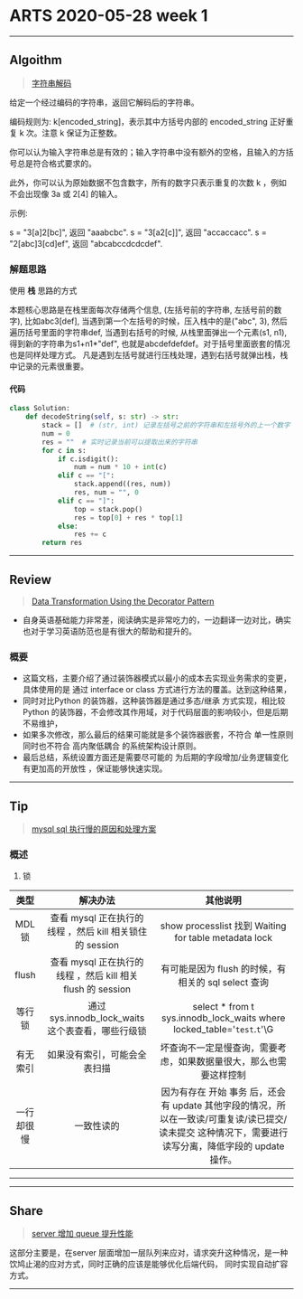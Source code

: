 # ARTS 2020-05-28 week 1

***

## Algoithm

> [字符串解码](https://leetcode-cn.com/problems/decode-string/)

给定一个经过编码的字符串，返回它解码后的字符串。

编码规则为: k[encoded_string]，表示其中方括号内部的 encoded_string 正好重复 k 次。注意 k 保证为正整数。

你可以认为输入字符串总是有效的；输入字符串中没有额外的空格，且输入的方括号总是符合格式要求的。

此外，你可以认为原始数据不包含数字，所有的数字只表示重复的次数 k ，例如不会出现像 3a 或 2[4] 的输入。

示例:

s = "3[a]2[bc]", 返回 "aaabcbc".
s = "3[a2[c]]", 返回 "accaccacc".
s = "2[abc]3[cd]ef", 返回 "abcabccdcdcdef".


### 解题思路
使用 **栈** 思路的方式

本题核心思路是在栈里面每次存储两个信息, 
(左括号前的字符串, 左括号前的数字), 
比如abc3[def], 当遇到第一个左括号的时候，压入栈中的是("abc", 3), 
然后遍历括号里面的字符串def, 当遇到右括号的时候, 从栈里面弹出一个元素(s1, n1), 
得到新的字符串为s1+n1*"def", 也就是abcdefdefdef。对于括号里面嵌套的情况也是同样处理方式。
凡是遇到左括号就进行压栈处理，遇到右括号就弹出栈，栈中记录的元素很重要。


#### 代码
```python
class Solution:
    def decodeString(self, s: str) -> str:
        stack = []  # (str, int) 记录左括号之前的字符串和左括号外的上一个数字
        num = 0
        res = ""  # 实时记录当前可以提取出来的字符串
        for c in s:
            if c.isdigit():
                num = num * 10 + int(c)
            elif c == "[":
                stack.append((res, num))
                res, num = "", 0
            elif c == "]":
                top = stack.pop()
                res = top[0] + res * top[1]
            else:
                res += c
        return res
```
***
## Review 
> [Data Transformation Using the Decorator Pattern](https://levelup.gitconnected.com/data-transformation-using-the-decorator-pattern-d94441d13b66)

* 自身英语基础能力非常差，阅读确实是非常吃力的，一边翻译一边对比，确实也对于学习英语防范也是有很大的帮助和提升的。

### 概要
* 这篇文档，主要介绍了通过装饰器模式以最小的成本去实现业务需求的变更，具体使用的是 通过 interface or class 方式进行方法的覆盖。达到这种结果，
* 同时对比Python 的装饰器，这种装饰器是通过多态/继承 方式实现，相比较 Python 的装饰器，不会修改其作用域，对于代码层面的影响较小，但是后期不易维护，
* 如果多次修改，那么最后的结果可能就是多个装饰器嵌套，不符合 单一性原则 同时也不符合 高内聚低耦合 的系统架构设计原则。
* 最后总结，系统设置方面还是需要尽可能的 为后期的字段增加/业务逻辑变化 有更加高的开放性 ，保证能够快速实现。

***
## Tip
> [mysql sql 执行慢的原因和处理方案](https://time.geekbang.org/column/article/74687)

### 概述
1. 锁

|类型|解决办法|其他说明|
| :----: | :----:  | :----:  |
|MDL 锁|查看 mysql 正在执行的 线程 ，然后 kill 相关锁住的 session| show processlist 找到 Waiting for table metadata lock |
|flush|查看 mysql 正在执行的 线程 ，然后 kill 相关 flush 的 session|有可能是因为 flush 的时候，有相关的 sql select 查询|
|等行锁| 通过 sys.innodb_lock_waits 这个表查看，哪些行级锁 | select * from t sys.innodb_lock_waits where locked_table='`test`.`t`'\G |
|有无索引| 如果没有索引，可能会全表扫描|坏查询不一定是慢查询，需要考虑，如果数据量很大，那么也需要这样控制|
| 一行却很慢 |一致性读的|因为有存在 开始 事务 后，还会有 update 其他字段的情况，所以在一致读/可重复读/读已提交/读未提交 这种情况下，需要进行读写分离，降低字段的 update 操作。|
***

***
## Share
> [server 增加 queue 提升性能](https://xie.infoq.cn/article/8f0179960545d0791a2e537e9)

这部分主要是，在server 层面增加一层队列来应对，请求突升这种情况，是一种饮鸠止渴的应对方式，同时正确的应该是能够优化后端代码，
同时实现自动扩容方式。

***